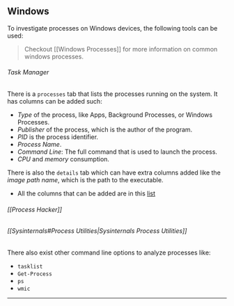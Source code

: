 ## Windows

To investigate processes on Windows devices, the following tools can be used:

> Checkout [[Windows Processes]] for more information on common windows processes.

###### Task Manager

There is a `processes` tab that lists the processes running on the system. It has columns can be added such:
- *Type* of the process, like Apps, Background Processes, or Windows Processes.
- *Publisher* of the process, which is the author of the program.
- *PID* is the process identifier.
- *Process Name*.
- *Command Line*: The full command that is used to launch the process.
- *CPU* and *memory* consumption.

There is also the `details` tab which can have extra columns added like the *image path name*, which is the path to the executable.
- All the columns that can be added are in this [list](https://www.howtogeek.com/405806/windows-task-manager-the-complete-guide/#:~:text=Here%27s%20what%20every%20possible%20column%20means%3A)
###### [[Process Hacker]]

###### [[Sysinternals#Process Utilities|Sysinternals Process Utilities]]

There also exist other command line options to analyze processes like:
- `tasklist`
- `Get-Process`
- `ps`
- `wmic`

---
